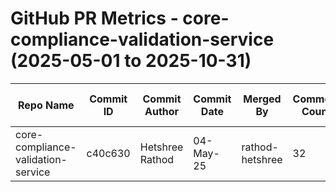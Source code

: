 # GitHub PR Metrics - core-compliance-validation-service (2025-05-01 to 2025-10-31)

| Repo Name | Commit ID | Commit Author | Commit Date | Merged By | Comment Count | PR ID | PR Creation Date | PR Merged Date | Jira ID/First 3 Words |
|-----------|-----------|---------------|-------------|-----------|---------------|-------|------------------|----------------|----------------------|
| core-compliance-validation-service | c40c630 | Hetshree Rathod | 04-May-25 | rathod-hetshree | 32 | #45 | 21-Apr-25 | 04-May-25 | NOVACORE-12725 |
